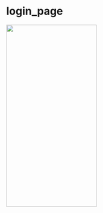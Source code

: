 # login_page

<img src="https://user-images.githubusercontent.com/73544434/138715017-b9627a07-c475-4a1b-b5af-84a9ae768122.png" width="240" height="480" />
